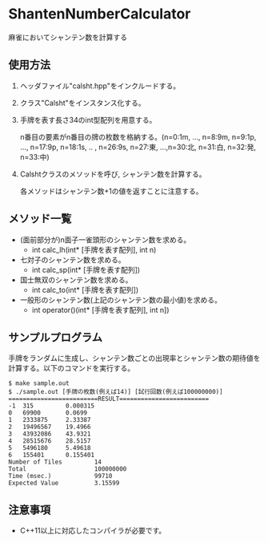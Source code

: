 # ShantenNumberCalculator
麻雀においてシャンテン数を計算する

## 使用方法
1. ヘッダファイル"calsht.hpp"をインクルードする。
2. クラス"Calsht"をインスタンス化する。
3. 手牌を表す長さ34のint型配列を用意する。

    n番目の要素がn番目の牌の枚数を格納する。(n=0:1m, ..., n=8:9m, n=9:1p, ..., n=17:9p, n=18:1s, .. , n=26:9s, n=27:東, ...,n=30:北, n=31:白, n=32:発, n=33:中)

4. Calshtクラスのメソッドを呼び, シャンテン数を計算する。

    各メソッドはシャンテン数+1の値を返すことに注意する。

## メソッド一覧
- (面前部分が)n面子一雀頭形のシャンテン数を求める。
  - int calc_lh(int* [手牌を表す配列], int n)
- 七対子のシャンテン数を求める。
  - int calc_sp(int* [手牌を表す配列])
- 国士無双のシャンテン数を求める。
  - int calc_to(int* [手牌を表す配列])
- 一般形のシャンテン数(上記のシャンテン数の最小値)を求める。
  - int operator()(int* [手牌を表す配列], int n])

## サンプルプログラム
手牌をランダムに生成し、シャンテン数ごとの出現率とシャンテン数の期待値を計算する。以下のコマンドを実行する。

~~~shell{
$ make sample.out
$ ./sample.out [手牌の枚数(例えば14)] [試行回数(例えば100000000)]
=========================RESULT=========================
-1  315         0.000315
0   69900       0.0699
1   2333875     2.33387
2   19496567    19.4966
3   43932086    43.9321
4   28515676    28.5157
5   5496180     5.49618
6   155401      0.155401
Number of Tiles         14
Total                   100000000
Time (msec.)            99710
Expected Value          3.15599
~~~

## 注意事項
- C++11以上に対応したコンパイラが必要です。
